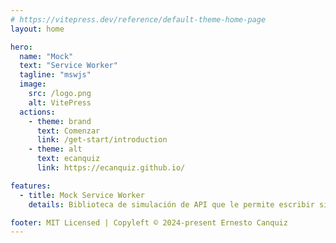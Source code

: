 ```yaml
---
# https://vitepress.dev/reference/default-theme-home-page
layout: home

hero:
  name: "Mock"
  text: "Service Worker"
  tagline: "mswjs"
  image:
    src: /logo.png
    alt: VitePress
  actions:
    - theme: brand
      text: Comenzar
      link: /get-start/introduction
    - theme: alt
      text: ecanquiz
      link: https://ecanquiz.github.io/

features:  
  - title: Mock Service Worker
    details: Biblioteca de simulación de API que le permite escribir simulaciones independientes del cliente y reutilizarlas en cualquier marco, herramienta y entorno. Burla de API estándar para JavaScript.

footer: MIT Licensed | Copyleft © 2024-present Ernesto Canquiz
---
```


